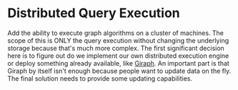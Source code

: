 # Distributed Query Execution

Add the ability to execute graph algorithms on a cluster of machines. The scope
of this is ONLY the query execution without changing the underlying storage
because that's much more complex. The first significant decision here is to
figure out do we implement our own distributed execution engine or deploy
something already available, like [Giraph](https://giraph.apache.org). An
important part is that Giraph by itself isn't enough because people want to
update data on the fly. The final solution needs to provide some updating
capabilities.

